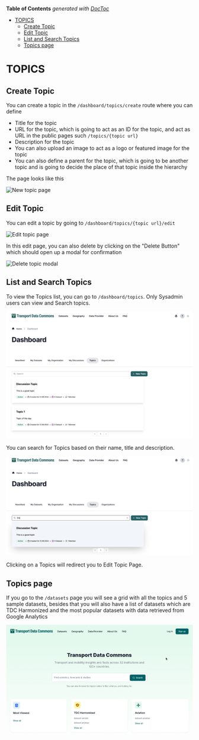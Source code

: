 <!-- START doctoc generated TOC please keep comment here to allow auto update -->
<!-- DON'T EDIT THIS SECTION, INSTEAD RE-RUN doctoc TO UPDATE -->
**Table of Contents**  *generated with [DocToc](https://github.com/thlorenz/doctoc)*

- [TOPICS](#topics)
  - [Create Topic](#create-topic)
  - [Edit Topic](#edit-topic)
  - [List and Search Topics](#list-and-search-topics)
  - [Topics page](#topics-page)

<!-- END doctoc generated TOC please keep comment here to allow auto update -->

# TOPICS

## Create Topic

You can create a topic in the `/dashboard/topics/create` route where you can define

- Title for the topic
- URL for the topic, which is going to act as an ID for the topic, and act as URL in the public pages such `/topics/{topic url}`
- Description for the topic
- You can also upload an image to act as a logo or featured image for the topic
- You can also define a parent for the topic, which is going to be another topic and is going to decide the place of that topic inside the hierarchy

The page looks like this

![New topic page](./create.png)

## Edit Topic

You can edit a topic by going to `/dashboard/topics/{topic url}/edit`

![Edit topic page](./edit.png)

In this edit page, you can also delete by clicking on the "Delete Button" which should open up a modal for confirmation

![Delete topic modal](./delete.png)

## List and Search Topics
To view the Topics list, you can go to `/dashboard/topics`.
Only Sysadmin users can view and Search topics.

![List Topics](list.png)

You can search for Topics based on their name, title and description.

![Search Topics](search.png)

Clicking on a Topics will redirect you to Edit Topic Page.

## Topics page

If you go to the `/datasets` page you will see a grid with all the topics and 5 sample datasets, besides that you will also have a list of datasets which are TDC Harmonized and the most popular datasets with data retrieved from Google Analytics

![List topics public](list_public.png)
